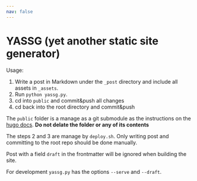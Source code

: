 ```yaml
---
nav: false
---
```


# YASSG (yet another static site generator)


Usage:

 1. Write a post in Markdown under the `_post` directory and include all assets
    in `_assets`.
 2. Run `python yassg.py`.
 3. cd into `public` and commit&push all changes
 4. cd back into the root directory and commit&push

The `public` folder is a manage as a git submodule as the instructions on the
[hugo docs](https://gohugo.io/hosting-and-deployment/hosting-on-github/).
**Do not delate the folder or any of its contents**

The steps 2 and 3 are manage by `deploy.sh`. Only writing post and
committing to the root repo should be done manually.

Post with a field `draft` in the frontmatter will be ignored when building the
site.

For development `yassg.py` has the options `--serve` and `--draft`.
